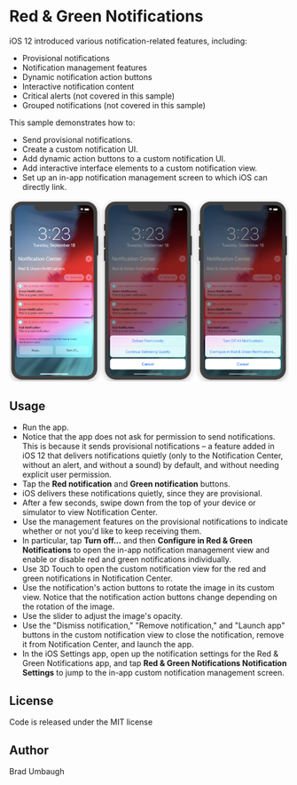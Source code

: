 Red & Green Notifications
============

iOS 12 introduced various notification-related features, including:

- Provisional notifications
- Notification management features
- Dynamic notification action buttons
- Interactive notification content
- Critical alerts (not covered in this sample)
- Grouped notifications (not covered in this sample)

This sample demonstrates how to:

- Send provisional notifications.
- Create a custom notification UI.
- Add dynamic action buttons to a custom notification UI.
- Add interactive interface elements to a custom notification view.
- Set up an in-app notification management screen to which iOS can directly 
link.

![Provisional nortifications examples](Screenshots/all-sml.png)

Usage
-------

- Run the app.
- Notice that the app does not ask for permission to send notifications.
This is because it sends provisional notifications – a feature added
in iOS 12 that delivers notifications quietly (only to the Notification 
Center, without an alert, and without a sound) by default, and without
needing explicit user permission.
- Tap the **Red notification** and **Green notification** buttons.
- iOS delivers these notifications quietly, since they are provisional.
- After a few seconds, swipe down from the top of your device or simulator
to view Notification Center.
- Use the management features on the provisional notifications to indicate 
whether or not you'd like to keep receiving them.
- In particular, tap **Turn off...** and then **Configure in Red & Green Notifications** 
to open the in-app notification management view and enable or disable red 
and green notifications individually.
- Use 3D Touch to open the custom notification view for the red and 
green notifications in Notification Center.
- Use the notification's action buttons to rotate the image in its custom
view. Notice that the notification action buttons change depending on the 
rotation of the image.
- Use the slider to adjust the image's opacity.
- Use the "Dismiss notification," "Remove notification," and "Launch app"
buttons in the custom notification view to close the notification, remove 
it from Notification Center, and launch the app.
- In the iOS Settings app, open up the notification settings for the Red & 
Green Notifications app, and tap **Red & Green Notifications Notification Settings** 
to jump to the in-app custom notification management screen.


License
-------
Code is released under the MIT license

Author
-------
Brad Umbaugh

